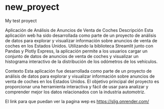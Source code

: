 # new_proyect
My test proyect

Aplicación de Análisis de Anuncios de Venta de Coches
Descripción
Esta aplicación web ha sido desarrollada como parte de un proyecto de análisis de datos para explorar y visualizar información sobre anuncios de venta de coches en los Estados Unidos. Utilizando la biblioteca Streamlit junto con Pandas y Plotly Express, la aplicación permite a los usuarios cargar un conjunto de datos de anuncios de venta de coches y visualizar un histograma interactivo de la distribución de los odómetros de los vehículos.

Contexto
Esta aplicación fue desarrollada como parte de un proyecto de análisis de datos para explorar y visualizar información sobre anuncios de venta de coches en los Estados Unidos. El objetivo principal del proyecto es proporcionar una herramienta interactiva y fácil de usar para analizar y comprender mejor los datos relacionados con la industria automotriz.

El link para que puedan ver la pagina wep es https://sljg.onrender.com/